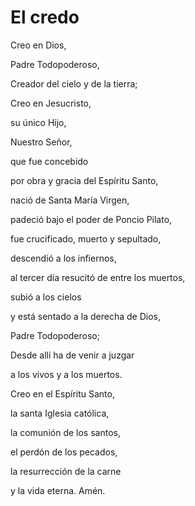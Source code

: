 # El credo

Creo en Dios, 

Padre Todopoderoso, 

Creador del cielo y de la tierra; 

Creo en Jesucristo, 



su único Hijo,

Nuestro Señor, 

que fue concebido 

por obra y gracia del Espíritu Santo, 



nació de Santa María Virgen, 

padeció bajo el poder de Poncio Pilato, 

fue crucificado, muerto y sepultado, 

descendió a los infiernos,



al tercer día resucitó de entre los muertos, 

subió a los cielos 

y está sentado a la derecha de Dios, 

Padre Todopoderoso; 



Desde allí ha de venir a juzgar 

a los vivos y a los muertos. 

Creo en el Espíritu Santo,

la santa Iglesia católica, 



la comunión de los santos, 

el perdón de los pecados, 

la resurrección de la carne 

y la vida eterna. Amén.
